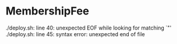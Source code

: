 # MembershipFee
 
./deploy.sh: line 40: unexpected EOF while looking for matching `"'
./deploy.sh: line 45: syntax error: unexpected end of file